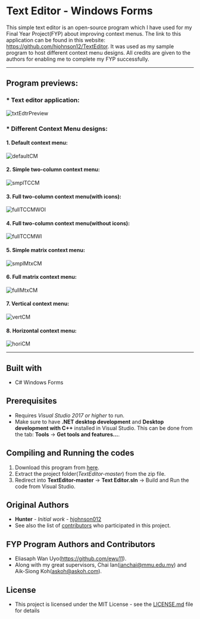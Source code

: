 # Text Editor - Windows Forms
This simple text editor is an open-source program which I have used for my Final Year Project(FYP) about improving context menus. The link to this application can be found in this website: https://github.com/hjohnson12/TextEditor. It was used as my sample program to host different context menu designs. All credits are given to the authors for enabling me to complete my FYP successfully.

***

## Program previews:
### * Text editor application:
![txtEdtrPreview](https://user-images.githubusercontent.com/70519090/167807417-a33fedf5-cf68-4cb3-96b8-fb0bdbbcec93.png)

### * Different Context Menu designs:
#### 1. Default context menu:
![defaultCM](https://user-images.githubusercontent.com/70519090/167808233-e11f9be3-bd42-432c-a64a-c240cc1e36cb.png)
#### 2. Simple two-column context menu:
![smplTCCM](https://user-images.githubusercontent.com/70519090/167808773-7f30c038-d87d-44b2-9b0d-cf0b1f8ac7d2.png)
#### 3. Full two-column context menu(with icons):
![fullTCCMWOI](https://user-images.githubusercontent.com/70519090/167808816-4d89a69a-9574-4199-b6e0-c90d02a24b96.png)
#### 4. Full two-column context menu(without icons):
![fullTCCMWI](https://user-images.githubusercontent.com/70519090/167808867-7b7ed0a3-a120-44ef-9b8c-535b2e85d504.png)
#### 5. Simple matrix context menu:
![smplMtxCM](https://user-images.githubusercontent.com/70519090/167808895-6545dfbe-acdf-4377-b1d6-051014bc72b9.png)
#### 6. Full matrix context menu:
![fullMtxCM](https://user-images.githubusercontent.com/70519090/167808948-591186fb-ecfb-44dc-83bf-7a5cca9f945f.png)
#### 7. Vertical context menu:
![vertCM](https://user-images.githubusercontent.com/70519090/167809007-fbd2e883-44d3-4d35-a4ce-c3d7a1494461.png)
#### 8. Horizontal context menu:
![horiCM](https://user-images.githubusercontent.com/70519090/167809044-dc0a2401-a6a9-4f46-9158-478f5dcd0c31.png)

***

## Built with
* C# Windows Forms

## Prerequisites
* Requires *Visual Studio 2017 or higher* to run.
* Make sure to have **.NET desktop development** and **Desktop development with C++** installed in Visual Studio. This can be done from the tab: **Tools** -> **Get tools and features...**.

## Compiling and Running the codes
1. Download this program from [here](https://github.com/ewu11/TextEditor_ContextMenu).
2. Extract the project folder(_TextEditor-master_) from the zip file.
3. Redirect into **TextEditor-master** -> **Text Editor.sln** -> Build and Run the code from Visual Studio.

## Original Authors
* **Hunter** - *Initial work* - [hjohnson012](https://github.com/hjohnson012)
* See also the list of [contributors](https://github.com/hjohnson12/KanbanBoardUWP/graphs/contributors) who participated in this project.

## FYP Program Authors and Contributors
* Eliasaph Wan Uyo(https://github.com/ewu11).
* Along with my great supervisors, Chai Ian(ianchai@mmu.edu.my) and Aik-Siong Koh(askoh@askoh.com).

## License
* This project is licensed under the MIT License - see the [LICENSE.md](LICENSE.md) file for details
